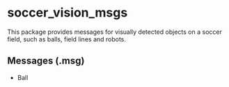 # soccer_vision_msgs

This package provides messages for visually detected objects on a soccer field, such as balls, field lines and robots.

## Messages (.msg)

* Ball